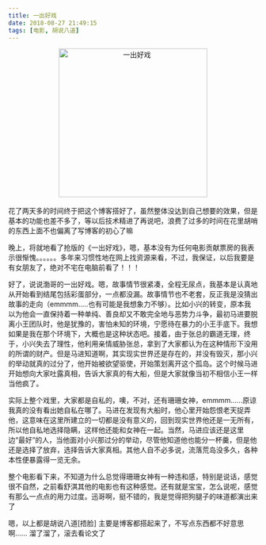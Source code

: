 ```yaml
---
title: 一出好戏
date: 2018-08-27 21:49:15
tags: [电影, 胡说八道]
---
```

<center>
<img src='https://i.loli.net/2018/08/28/5b84cde261185.jpg' alt='一出好戏' height='300' /> 
</center>
<br>
花了两天多的时间终于把这个博客搭好了，虽然整体没达到自己想要的效果，但是基本的功能也差不多了，等以后技术精进了再说吧，浪费了过多的时间在花里胡哨的东西上面不也偏离了写博客的初心了嘛

<!--more-->
晚上，将就地看了抢版的《一出好戏》，嗯，基本没有为任何电影贡献票房的我表示很惭愧。。。。。。多年来习惯性地在网上找资源来看，不过，我保证，以后我要是有女朋友了，绝对不宅在电脑前看了！！！

好了，说说渤哥的一出好戏。嗯，故事情节很紧凑，全程无尿点，我基本是认真地从开始看到结尾包括彩蛋部分，一点都没漏。故事情节也不老套，反正我是没猜出故事的走向（emmmm.....也有可能是我想象力不够）。比如小兴的转变，原本我以为他会一直保持着一种单纯、善良却又不敢完全地与恶势力斗争，最初马进要脱离小王团队时，他是犹豫的，害怕未知的环境，宁愿待在暴力的小王手底下。我想如果是我在那个环境下，大概也是这种状态吧。接着，由于张总的霸道无理，终于，小兴失去了理性，他利用亲情威胁张总，拿到了大家都认为在这种情形下没用的所谓的财产。但是马进知道啊，其实现实世界还是存在的，并没有毁灭，那小兴的举动就真的过分了，他开始被欲望驱使，开始策划离开这个孤岛。这个时候马进开始想向大家吐露真相，告诉大家真的有大船，但是大家就像当初不相信小王一样当他疯了。

实际上整个戏里，大家都是自私的，噢，不对，还有珊珊女神，emmmm......原谅我真的没有看出她自私在哪了。马进在发现有大船时，他心里开始怨恨老天捉弄他，这意味在这里所建立的一切都是没有意义的，回到现实世界他还是一无所有，所以他自私地选择隐瞒，这样他还能和女神在一起。当然，马进应该还是这里边“最好”的人，当他面对小兴那过分的举动，尽管他知道他也能分一杯羹，但是他还是选择了放弃，选择告诉大家真相。其他人自不必多说，流落荒岛没多久，各种本性便暴露得一览无余。

整个电影看下来，不知道为什么总觉得珊珊女神有一种违和感，特别是说话，感觉很不自然，之前看舒淇其他的电影也有这种感觉。还有就是宝宝，怎么说呢，感觉有那么一点点的用力过度。迅哥啊，挺不错的，我是觉得把狗腿子的味道都演出来了

嗯，以上都是胡说八道[捂脸]
主要是博客都搭起来了，不写点东西都不好意思啊......
溜了溜了，滚去看论文了